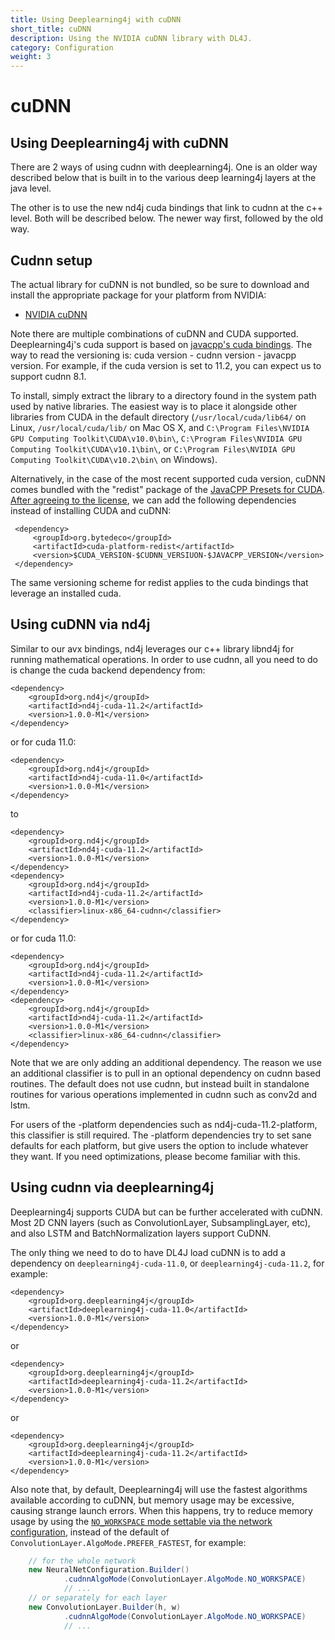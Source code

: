 ```yaml
---
title: Using Deeplearning4j with cuDNN
short_title: cuDNN
description: Using the NVIDIA cuDNN library with DL4J.
category: Configuration
weight: 3
---
```


# cuDNN

## Using Deeplearning4j with cuDNN


There are 2 ways of using cudnn with deeplearning4j. One is an older way described below that is built in to the various deep learning4j layers at the java level.

The other is to use the new nd4j cuda bindings that link to cudnn at the c++ level. Both will be described below. The newer way first, followed by the old way.


## Cudnn setup

The actual library for cuDNN is not bundled, so be sure to download and install the appropriate package for your platform from NVIDIA:

* [NVIDIA cuDNN](https://developer.nvidia.com/cudnn)

Note there are multiple combinations of cuDNN and CUDA supported.  Deeplearning4j's cuda support is based on [javacpp's cuda bindings](https://search.maven.org/artifact/org.bytedeco/cuda).
The way to read the versioning is: cuda version - cudnn version - javacpp version.
For example, if the cuda version is set to 11.2,  you can expect us to support cudnn 8.1.



To install, simply extract the library to a directory found in the system path used by native libraries. The easiest way is to place it alongside other libraries from CUDA in the default directory \(`/usr/local/cuda/lib64/` on Linux, `/usr/local/cuda/lib/` on Mac OS X, and `C:\Program Files\NVIDIA GPU Computing Toolkit\CUDA\v10.0\bin\`, `C:\Program Files\NVIDIA GPU Computing Toolkit\CUDA\v10.1\bin\`, or `C:\Program Files\NVIDIA GPU Computing Toolkit\CUDA\v10.2\bin\` on Windows\).

Alternatively, in the case of the most recent supported cuda version, cuDNN comes bundled with the "redist" package of the [JavaCPP Presets for CUDA](https://github.com/bytedeco/javacpp-presets/tree/master/cuda). [After agreeing to the license](https://github.com/bytedeco/javacpp-presets/tree/master/cuda#license-agreements), we can add the following dependencies instead of installing CUDA and cuDNN:

```markup
 <dependency>
     <groupId>org.bytedeco</groupId>
     <artifactId>cuda-platform-redist</artifactId>
     <version>$CUDA_VERSION-$CUDNN_VERSIUON-$JAVACPP_VERSION</version>
 </dependency>
```
The same versioning scheme for redist applies to the cuda bindings that leverage an installed cuda.




## Using cuDNN via nd4j

Similar to our avx bindings, nd4j leverages our c++ library libnd4j for running mathematical operations. In order to use cudnn, all you need to do is change the cuda backend dependency from:

```markup
<dependency>
    <groupId>org.nd4j</groupId>
    <artifactId>nd4j-cuda-11.2</artifactId>
    <version>1.0.0-M1</version>
</dependency>
```

or for cuda 11.0:
```markup
<dependency>
    <groupId>org.nd4j</groupId>
    <artifactId>nd4j-cuda-11.0</artifactId>
    <version>1.0.0-M1</version>
</dependency>
```

to


```markup
<dependency>
    <groupId>org.nd4j</groupId>
    <artifactId>nd4j-cuda-11.2</artifactId>
    <version>1.0.0-M1</version>
</dependency>
<dependency>
    <groupId>org.nd4j</groupId>
    <artifactId>nd4j-cuda-11.2</artifactId>
    <version>1.0.0-M1</version>
    <classifier>linux-x86_64-cudnn</classifier>
</dependency>

```

or for cuda 11.0:
```markup
<dependency>
    <groupId>org.nd4j</groupId>
    <artifactId>nd4j-cuda-11.2</artifactId>
    <version>1.0.0-M1</version>
</dependency>
<dependency>
    <groupId>org.nd4j</groupId>
    <artifactId>nd4j-cuda-11.2</artifactId>
    <version>1.0.0-M1</version>
    <classifier>linux-x86_64-cudnn</classifier>
</dependency>
```

Note that we are only adding an additional dependency. The reason we use an additional classifier is to pull in an optional dependency on cudnn based routines.
The default does not use cudnn, but instead built in standalone routines for various operations implemented in cudnn such as conv2d and lstm.

For users of the -platform dependencies such as nd4j-cuda-11.2-platform, this classifier is still required. The -platform dependencies try to set sane defaults for each platform, but give users
the option to include whatever they want. If you need optimizations, please become familiar with this.




## Using cudnn via deeplearning4j

Deeplearning4j supports CUDA but can be further accelerated with cuDNN. Most 2D CNN layers \(such as ConvolutionLayer, SubsamplingLayer, etc\), and also LSTM and BatchNormalization layers support CuDNN.

The only thing we need to do to have DL4J load cuDNN is to add a dependency on `deeplearning4j-cuda-11.0`, or `deeplearning4j-cuda-11.2`, for example:

```markup
<dependency>
    <groupId>org.deeplearning4j</groupId>
    <artifactId>deeplearning4j-cuda-11.0</artifactId>
    <version>1.0.0-M1</version>
</dependency>
```

or

```markup
<dependency>
    <groupId>org.deeplearning4j</groupId>
    <artifactId>deeplearning4j-cuda-11.2</artifactId>
    <version>1.0.0-M1</version>
</dependency>
```

or

```markup
<dependency>
    <groupId>org.deeplearning4j</groupId>
    <artifactId>deeplearning4j-cuda-11.2</artifactId>
    <version>1.0.0-M1</version>
</dependency>
```



Also note that, by default, Deeplearning4j will use the fastest algorithms available according to cuDNN, but memory usage may be excessive, causing strange launch errors. When this happens, try to reduce memory usage by using the [`NO_WORKSPACE` mode settable via the network configuration](/api/%7B%7Bpage.version%7D%7D/org/deeplearning4j/nn/conf/layers/ConvolutionLayer.Builder.html#cudnnAlgoMode-org.deeplearning4j.nn.conf.layers.ConvolutionLayer.AlgoMode-), instead of the default of `ConvolutionLayer.AlgoMode.PREFER_FASTEST`, for example:

```java
    // for the whole network
    new NeuralNetConfiguration.Builder()
            .cudnnAlgoMode(ConvolutionLayer.AlgoMode.NO_WORKSPACE)
            // ...
    // or separately for each layer
    new ConvolutionLayer.Builder(h, w)
            .cudnnAlgoMode(ConvolutionLayer.AlgoMode.NO_WORKSPACE)
            // ...
```

